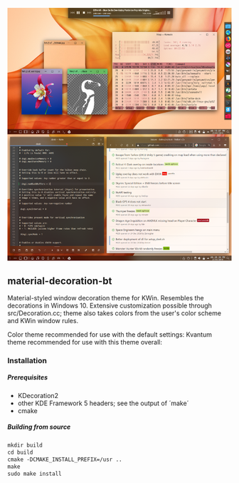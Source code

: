 ![Demo](data/preview.png)

## material-decoration-bt
Material-styled window decoration theme for KWin. Resembles the decorations in Windows 10.
Extensive customization possible through src/Decoration.cc; theme also takes colors from the user's color scheme and KWin window rules.

Color theme recommended for use with the default settings:
Kvantum theme recommended for use with this theme overall:

### Installation

##### Prerequisites

* KDecoration2
* other KDE Framework 5 headers; see the output of ´make´
* cmake

##### Building from source

```
mkdir build
cd build
cmake -DCMAKE_INSTALL_PREFIX=/usr ..
make
sudo make install
```
